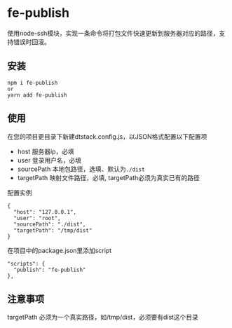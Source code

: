 # fe-publish
使用node-ssh模块，实现一条命令将打包文件快速更新到服务器对应的路径，支持错误时回滚。

## 安装
```
npm i fe-publish
or
yarn add fe-publish
```

## 使用
在您的项目更目录下新建dtstack.config.js，以JSON格式配置以下配置项
* host 服务器ip，必填
* user 登录用户名，必填
* sourcePath 本地包路径，选填、默认为`./dist`
* targetPath 映射文件路径，必填, targetPath必须为真实已有的路径

配置实例
```
{
  "host": "127.0.0.1",
  "user": "root",
  "sourcePath": "./dist",
  "targetPath": "/tmp/dist"
}
```

在项目中的package.json里添加script
```
"scripts": {
  "publish": "fe-publish"
},
```

## 注意事项
targetPath 必须为一个真实路径，如/tmp/dist，必须要有dist这个目录

